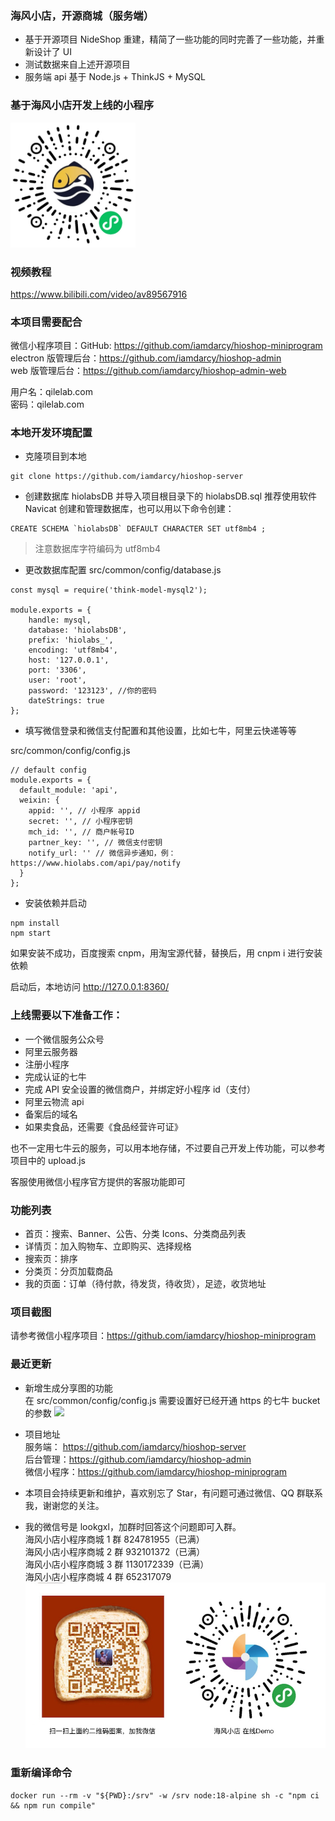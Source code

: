 ### 海风小店，开源商城（服务端）

- 基于开源项目 NideShop 重建，精简了一些功能的同时完善了一些功能，并重新设计了 UI
- 测试数据来自上述开源项目
- 服务端 api 基于 Node.js + ThinkJS + MySQL

### 基于海风小店开发上线的小程序

<img width="200" src="https://raw.githubusercontent.com/iamdarcy/hiolabs/master/git-images/mwyx.jpg">

### 视频教程

https://www.bilibili.com/video/av89567916

### 本项目需要配合

微信小程序项目：GitHub: https://github.com/iamdarcy/hioshop-miniprogram  
electron 版管理后台：https://github.com/iamdarcy/hioshop-admin  
web 版管理后台：https://github.com/iamdarcy/hioshop-admin-web

用户名：qilelab.com  
密码：qilelab.com

### 本地开发环境配置

- 克隆项目到本地

```
git clone https://github.com/iamdarcy/hioshop-server
```

- 创建数据库 hiolabsDB 并导入项目根目录下的 hiolabsDB.sql
  推荐使用软件 Navicat 创建和管理数据库，也可以用以下命令创建：

```
CREATE SCHEMA `hiolabsDB` DEFAULT CHARACTER SET utf8mb4 ;
```

> 注意数据库字符编码为 utf8mb4

- 更改数据库配置
  src/common/config/database.js

```
const mysql = require('think-model-mysql2');

module.exports = {
    handle: mysql,
    database: 'hiolabsDB',
    prefix: 'hiolabs_',
    encoding: 'utf8mb4',
    host: '127.0.0.1',
    port: '3306',
    user: 'root',
    password: '123123', //你的密码
    dateStrings: true
};
```

- 填写微信登录和微信支付配置和其他设置，比如七牛，阿里云快递等等

src/common/config/config.js

```
// default config
module.exports = {
  default_module: 'api',
  weixin: {
    appid: '', // 小程序 appid
    secret: '', // 小程序密钥
    mch_id: '', // 商户帐号ID
    partner_key: '', // 微信支付密钥
    notify_url: '' // 微信异步通知，例：https://www.hiolabs.com/api/pay/notify
  }
};
```

- 安装依赖并启动

```
npm install
npm start
```

如果安装不成功，百度搜索 cnpm，用淘宝源代替，替换后，用 cnpm i 进行安装依赖

启动后，本地访问 http://127.0.0.1:8360/

### 上线需要以下准备工作：

- 一个微信服务公众号
- 阿里云服务器
- 注册小程序
- 完成认证的七牛
- 完成 API 安全设置的微信商户，并绑定好小程序 id（支付）
- 阿里云物流 api
- 备案后的域名
- 如果卖食品，还需要《食品经营许可证》

也不一定用七牛云的服务，可以用本地存储，不过要自己开发上传功能，可以参考项目中的 upload.js

客服使用微信小程序官方提供的客服功能即可

### 功能列表

- 首页：搜索、Banner、公告、分类 Icons、分类商品列表
- 详情页：加入购物车、立即购买、选择规格
- 搜索页：排序
- 分类页：分页加载商品
- 我的页面：订单（待付款，待发货，待收货），足迹，收货地址

### 项目截图

请参考微信小程序项目：https://github.com/iamdarcy/hioshop-miniprogram

### 最近更新

- 新增生成分享图的功能  
  在 src/common/config/config.js 需要设置好已经开通 https 的七牛 bucket 的参数
  <img width="600" src="https://images.gitee.com/uploads/images/2020/1118/090429_8fc928b0_1794996.jpeg"/>

- 项目地址  
  服务端： https://github.com/iamdarcy/hioshop-server  
  后台管理：https://github.com/iamdarcy/hioshop-admin  
  微信小程序：https://github.com/iamdarcy/hioshop-miniprogram

- 本项目会持续更新和维护，喜欢别忘了 Star，有问题可通过微信、QQ 群联系我，谢谢您的关注。
- 我的微信号是 lookgxl，加群时回答这个问题即可入群。  
  海风小店小程序商城 1 群 824781955（已满）  
  海风小店小程序商城 2 群 932101372（已满）  
  海风小店小程序商城 3 群 1130172339（已满）  
  海风小店小程序商城 4 群 652317079  
  <img width="500" src="https://raw.githubusercontent.com/iamdarcy/hiolabs/master/git-images/contact.jpg"/>

### 重新编译命令

```
docker run --rm -v "${PWD}:/srv" -w /srv node:18-alpine sh -c "npm ci && npm run compile"
```

